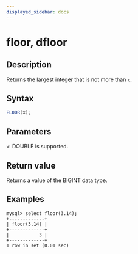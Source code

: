 ```yaml
---
displayed_sidebar: docs
---
```


# floor, dfloor

## Description

Returns the largest integer that is not more than `x`.

## Syntax

```SQL
FLOOR(x);
```

## Parameters

`x`: DOUBLE is supported.

## Return value

Returns a value of the BIGINT data type.

## Examples

```Plaintext
mysql> select floor(3.14);
+-------------+
| floor(3.14) |
+-------------+
|           3 |
+-------------+
1 row in set (0.01 sec)
```
